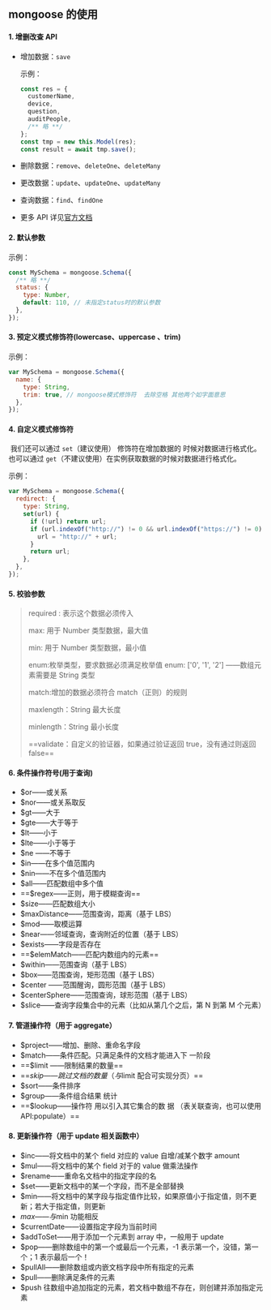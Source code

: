 ## mongoose 的使用

#### 1. 增删改查 API

- 增加数据：`save`

  示例：

  ```js
  const res = {
    customerName,
    device,
    question,
    auditPeople,
    /** 略 **/
  };
  const tmp = new this.Model(res);
  const result = await tmp.save();
  ```

- 删除数据：`remove`、`deleteOne`、`deleteMany`

- 更改数据：`update`、`updateOne`、`updateMany`

- 查询数据：`find`、`findOne`

- 更多 API 详见[官方文档](https://mongoosejs.com/docs/api/model.html)

#### 2. 默认参数

示例：

```js
const MySchema = mongoose.Schema({
  /** 略 **/
  status: {
    type: Number,
    default: 110, // 未指定status时的默认参数
  },
});
```

#### 3. 预定义模式修饰符(lowercase、uppercase 、trim)

示例：

```javascript
var MySchema = mongoose.Schema({
  name: {
    type: String,
    trim: true, // mongoose模式修饰符  去除空格 其他两个如字面意思
  },
});
```

#### 4. 自定义模式修饰符

​ 我们还可以通过 `set`（建议使用） 修饰符在增加数据的 时候对数据进行格式化。也可以通过 `get`（不建议使用）在实例获取数据的时候对数据进行格式化。

示例：

```javascript
var MySchema = mongoose.Schema({
  redirect: {
    type: String,
    set(url) {
      if (!url) return url;
      if (url.indexOf("http://") != 0 && url.indexOf("https://") != 0) {
        url = "http://" + url;
      }
      return url;
    },
  },
});
```

#### 5. 校验参数

> required : 表示这个数据必须传入
>
> max: 用于 Number 类型数据，最大值
>
> min: 用于 Number 类型数据，最小值
>
> enum:枚举类型，要求数据必须满足枚举值 enum: ['0', '1', '2'] ——数组元素需要是 String 类型
>
> match:增加的数据必须符合 match（正则）的规则
>
> maxlength：String 最大长度
>
> minlength：String 最小长度
>
> ==validate：自定义的验证器，如果通过验证返回 true，没有通过则返回 false==

#### 6. 条件操作符号(用于查询)

- $or——或关系
- $nor——或关系取反
- $gt——大于
- $gte——大于等于
- $lt——小于
- $lte——小于等于
- $ne ——不等于
- $in——在多个值范围内
- $nin——不在多个值范围内
- $all——匹配数组中多个值
- ==$regex——正则，用于模糊查询==
- $size——匹配数组大小
- $maxDistance——范围查询，距离（基于 LBS）
- $mod——取模运算
- $near——邻域查询，查询附近的位置（基于 LBS）
- $exists——字段是否存在
- ==$elemMatch——匹配内数组内的元素==
- $within——范围查询（基于 LBS）
- $box——范围查询，矩形范围（基于 LBS）
- $center ——范围醒询，圆形范围（基于 LBS）
- $centerSphere——范围查询，球形范围（基于 LBS）
- $slice——查询字段集合中的元素（比如从第几个之后，第 N 到第 M 个元素）

#### 7. 管道操作符（用于 aggregate）

- $project——增加、删除、重命名字段
- $match——条件匹配。只满足条件的文档才能进入下 一阶段
- ==$limit ——限制结果的数量==
- ==$skip ——跳过文档的数量（与$limit 配合可实现分页）==
- $sort——条件排序
- $group——条件组合结果 统计
- ==$lookup——操作符 用以引入其它集合的数 据 （表关联查询，也可以使用 API:populate）==

#### 8. 更新操作符（用于 update 相关函数中）

- $inc——将文档中的某个 field 对应的 value 自增/减某个数字 amount
- $mul——将文档中的某个 field 对于的 value 做乘法操作
- $rename——重命名文档中的指定字段的名
- $set——更新文档中的某一个字段，而不是全部替换
- $min——将文档中的某字段与指定值作比较，如果原值小于指定值，则不更新；若大于指定值，则更新
- $max——与$min 功能相反
- $currentDate——设置指定字段为当前时间
- $addToSet——用于添加一个元素到 array 中，一般用于 update
- $pop——删除数组中的第一个或最后一个元素，-1 表示第一个，没错，第一个；1 表示最后一个！
- $pullAll——删除数组或内嵌文档字段中所有指定的元素
- $pull——删除满足条件的元素
- $push 往数组中追加指定的元素，若文档中数组不存在，则创建并添加指定元素
